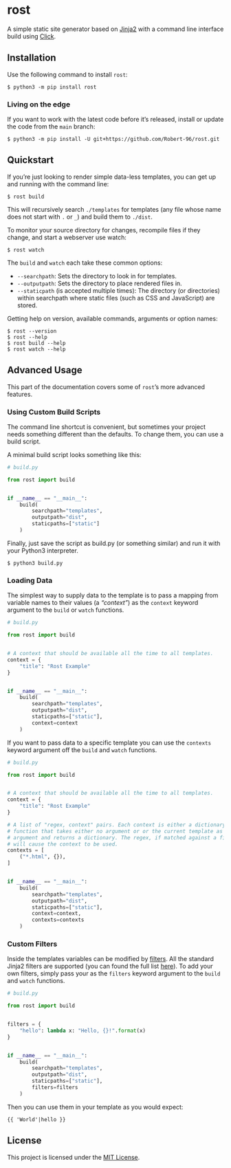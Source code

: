 # rost

A simple static site generator based on [Jinja2](https://jinja.palletsprojects.com/) with a command line interface build using [Click](https://click.palletsprojects.com/).

## Installation

Use the following command to install `rost`:

```console
$ python3 -m pip install rost
```

### Living on the edge

If you want to work with the latest code before it’s released, install or update the code from the `main` branch:

```console
$ python3 -m pip install -U git+https://github.com/Robert-96/rost.git
```

## Quickstart

If you’re just looking to render simple data-less templates, you can get up and running with the command line:

```console
$ rost build
```

This will recursively search `./templates` for templates (any file whose name does not start with `.` or `_`) and build them to `./dist`.

To monitor your source directory for changes, recompile files if they change, and start a webserver use watch:

```console
$ rost watch
```

The `build` and `watch` each take these common options:

* `--searchpath`: Sets the directory to look in for templates.
* `--outputpath`: Sets the directory to place rendered files in.
* `--staticpath` (is accepted multiple times): The directory (or directories) within searchpath where static files (such  as CSS and JavaScript) are stored.

Getting help on version, available commands, arguments or option names:

```console
$ rost --version
$ rost --help
$ rost build --help
$ rost watch --help
```

## Advanced Usage

This part of the documentation covers some of `rost`’s more advanced features.

### Using Custom Build Scripts

The command line shortcut is convenient, but sometimes your project needs something different than the defaults. To change them, you can use a build script.

A minimal build script looks something like this:

```python
# build.py

from rost import build


if __name__ == "__main__":
    build(
        searchpath="templates",
        outputpath="dist",
        staticpaths=["static"]
    )

```

Finally, just save the script as build.py (or something similar) and run it with your Python3 interpreter.

```console
$ python3 build.py
```

### Loading Data

The simplest way to supply data to the template is to pass a mapping from variable names to their values (a *“context”*) as the `context` keyword argument to the `build` or `watch` functions.

```python
# build.py

from rost import build


# A context that should be available all the time to all templates.
context = {
    "title": "Rost Example"
}


if __name__ == "__main__":
    build(
        searchpath="templates",
        outputpath="dist",
        staticpaths=["static"],
        context=context
    )

```

If you want to pass data to a specific template you can use the `contexts` keyword argument off the `build` and `watch` functions.

```python
# build.py

from rost import build


# A context that should be available all the time to all templates.
context = {
    "title": "Rost Example"
}

# A list of "regex, context" pairs. Each context is either a dictionary or a
# function that takes either no argument or or the current template as its sole
# argument and returns a dictionary. The regex, if matched against a filename,
# will cause the context to be used.
contexts = [
    ("*.html", {}),
]


if __name__ == "__main__":
    build(
        searchpath="templates",
        outputpath="dist",
        staticpaths=["static"],
        context=context,
        contexts=contexts
    )

```

### Custom Filters

Inside the templates variables can be modified by [filters](https://jinja.palletsprojects.com/en/2.11.x/templates/#filters). All the standard Jinja2 filters are supported (you can found the full list [here](https://jinja.palletsprojects.com/en/2.11.x/templates/#builtin-filters)). To add your own filters, simply pass your as the `filters` keyword argument to the `build` and `watch` functions.

```python
# build.py

from rost import build


filters = {
    "hello": lambda x: "Hello, {}!".format(x)
}


if __name__ == "__main__":
    build(
        searchpath="templates",
        outputpath="dist",
        staticpaths=["static"],
        filters=filters
    )

```

Then you can use them in your template as you would expect:

```
{{ 'World'|hello }}
```

## License

This project is licensed under the [MIT License](LICENSE).
